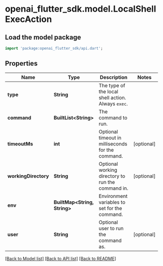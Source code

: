# openai_flutter_sdk.model.LocalShellExecAction

## Load the model package
```dart
import 'package:openai_flutter_sdk/api.dart';
```

## Properties
Name | Type | Description | Notes
------------ | ------------- | ------------- | -------------
**type** | **String** | The type of the local shell action. Always `exec`.  | 
**command** | **BuiltList&lt;String&gt;** | The command to run.  | 
**timeoutMs** | **int** | Optional timeout in milliseconds for the command.  | [optional] 
**workingDirectory** | **String** | Optional working directory to run the command in.  | [optional] 
**env** | **BuiltMap&lt;String, String&gt;** | Environment variables to set for the command.  | 
**user** | **String** | Optional user to run the command as.  | [optional] 

[[Back to Model list]](../README.md#documentation-for-models) [[Back to API list]](../README.md#documentation-for-api-endpoints) [[Back to README]](../README.md)


